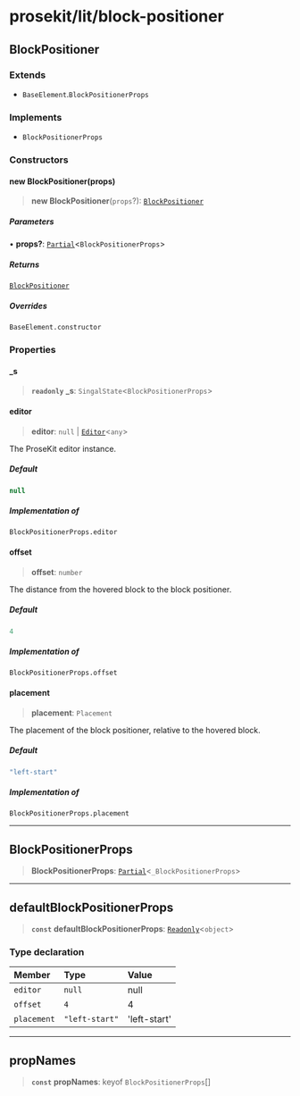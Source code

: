 # prosekit/lit/block-positioner

<a id="BlockPositioner" name="BlockPositioner"></a>

## BlockPositioner

### Extends

- `BaseElement`.`BlockPositionerProps`

### Implements

- `BlockPositionerProps`

### Constructors

<a id="Constructors" name="Constructors"></a>

#### new BlockPositioner(props)

> **new BlockPositioner**(`props`?): [`BlockPositioner`](block-positioner.md#BlockPositioner)

##### Parameters

• **props?**: [`Partial`](https://www.typescriptlang.org/docs/handbook/utility-types.html#partialtype)\<`BlockPositionerProps`\>

##### Returns

[`BlockPositioner`](block-positioner.md#BlockPositioner)

##### Overrides

`BaseElement.constructor`

### Properties

<a id="_s" name="_s"></a>

#### \_s

> **`readonly`** **\_s**: `SingalState`\<`BlockPositionerProps`\>

<a id="editor" name="editor"></a>

#### editor

> **editor**: `null` \| [`Editor`](../core.md#EditorE)\<`any`\>

The ProseKit editor instance.

##### Default

```ts
null
```

##### Implementation of

`BlockPositionerProps.editor`

<a id="offset" name="offset"></a>

#### offset

> **offset**: `number`

The distance from the hovered block to the block positioner.

##### Default

```ts
4
```

##### Implementation of

`BlockPositionerProps.offset`

<a id="placement" name="placement"></a>

#### placement

> **placement**: `Placement`

The placement of the block positioner, relative to the hovered block.

##### Default

```ts
"left-start"
```

##### Implementation of

`BlockPositionerProps.placement`

***

<a id="BlockPositionerProps" name="BlockPositionerProps"></a>

## BlockPositionerProps

> **BlockPositionerProps**: [`Partial`](https://www.typescriptlang.org/docs/handbook/utility-types.html#partialtype)\<`_BlockPositionerProps`\>

***

<a id="defaultBlockPositionerProps" name="defaultBlockPositionerProps"></a>

## defaultBlockPositionerProps

> **`const`** **defaultBlockPositionerProps**: [`Readonly`](https://www.typescriptlang.org/docs/handbook/utility-types.html#readonlytype)\<`object`\>

### Type declaration

| Member | Type | Value |
| :------ | :------ | :------ |
| `editor` | `null` | null |
| `offset` | `4` | 4 |
| `placement` | `"left-start"` | 'left-start' |

***

<a id="propNames" name="propNames"></a>

## propNames

> **`const`** **propNames**: keyof `BlockPositionerProps`[]
